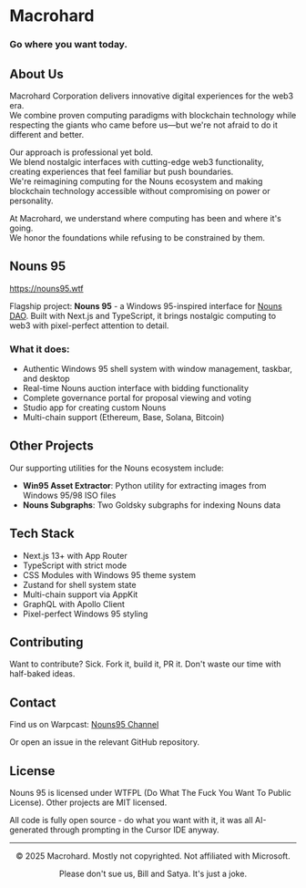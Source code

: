 # Macrohard

### Go where you want today.

## About Us

Macrohard Corporation delivers innovative digital experiences for the web3 era.<br>
We combine proven computing paradigms with blockchain technology while respecting the giants who came before us—but we're not afraid to do it different and better.

Our approach is professional yet bold.<br>
We blend nostalgic interfaces with cutting-edge web3 functionality, creating experiences that feel familiar but push boundaries.<br>
We're reimagining computing for the Nouns ecosystem and making blockchain technology accessible without compromising on power or personality.

At Macrohard, we understand where computing has been and where it's going.<br>
We honor the foundations while refusing to be constrained by them.

## Nouns 95

https://nouns95.wtf

Flagship project: **Nouns 95** - a Windows 95-inspired interface for [Nouns DAO](https://nouns.wtf). Built with Next.js and TypeScript, it brings nostalgic computing to web3 with pixel-perfect attention to detail.

### What it does:

- Authentic Windows 95 shell system with window management, taskbar, and desktop
- Real-time Nouns auction interface with bidding functionality
- Complete governance portal for proposal viewing and voting
- Studio app for creating custom Nouns
- Multi-chain support (Ethereum, Base, Solana, Bitcoin)

## Other Projects

Our supporting utilities for the Nouns ecosystem include:

- **Win95 Asset Extractor**: Python utility for extracting images from Windows 95/98 ISO files
- **Nouns Subgraphs**: Two Goldsky subgraphs for indexing Nouns data

## Tech Stack

- Next.js 13+ with App Router
- TypeScript with strict mode
- CSS Modules with Windows 95 theme system
- Zustand for shell system state
- Multi-chain support via AppKit
- GraphQL with Apollo Client
- Pixel-perfect Windows 95 styling

## Contributing

Want to contribute? Sick. Fork it, build it, PR it. Don't waste our time with half-baked ideas.

## Contact

Find us on Warpcast: [Nouns95 Channel](https://warpcast.com/~/channel/nouns95)

Or open an issue in the relevant GitHub repository.

## License

Nouns 95 is licensed under WTFPL (Do What The Fuck You Want To Public License).
Other projects are MIT licensed.

All code is fully open source - do what you want with it, it was all AI-generated through prompting in the Cursor IDE anyway.

---

<p align="center">© 2025 Macrohard. Mostly not copyrighted. Not affiliated with Microsoft.</p>
<p align="center">Please don't sue us, Bill and Satya. It's just a joke.</p>
